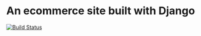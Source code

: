 # An ecommerce site built with Django

[![Build Status](https://travis-ci.org/select-8/django-ecomm.svg?branch=master)](https://travis-ci.org/select-8/django-ecomm)